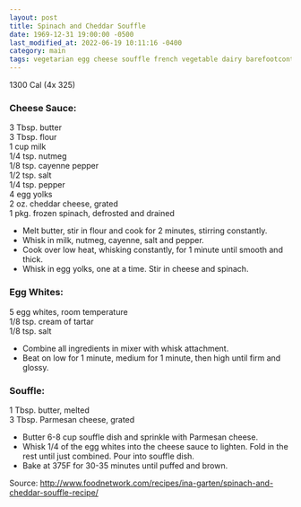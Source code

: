 ```yaml
---
layout: post
title: Spinach and Cheddar Souffle
date: 1969-12-31 19:00:00 -0500
last_modified_at: 2022-06-19 10:11:16 -0400
category: main
tags: vegetarian egg cheese souffle french vegetable dairy barefootcontessa
---
```

1300 Cal (4x 325)

### Cheese Sauce:

3 Tbsp. butter  
3 Tbsp. flour  
1 cup milk  
1/4 tsp. nutmeg  
1/8 tsp. cayenne pepper  
1/2 tsp. salt  
1/4 tsp. pepper  
4 egg yolks  
2 oz. cheddar cheese, grated  
1 pkg. frozen spinach, defrosted and drained  

* Melt butter, stir in flour and cook for 2 minutes, stirring constantly.
* Whisk in milk, nutmeg, cayenne, salt and pepper.
* Cook over low heat, whisking constantly, for 1 minute until smooth and thick.
* Whisk in egg yolks, one at a time.  Stir in cheese and spinach.

### Egg Whites:

5 egg whites, room temperature  
1/8 tsp. cream of tartar  
1/8 tsp. salt  

* Combine all ingredients in mixer with whisk attachment.
* Beat on low for 1 minute, medium for 1 minute, then high until firm and glossy.

### Souffle:

1 Tbsp. butter, melted  
3 Tbsp. Parmesan cheese, grated  

* Butter 6-8 cup souffle dish and sprinkle with Parmesan cheese.
* Whisk 1/4 of the egg whites into the cheese sauce to lighten.  Fold in the rest until just combined.  Pour into souffle dish.
* Bake at 375F for 30-35 minutes until puffed and brown.

Source: <http://www.foodnetwork.com/recipes/ina-garten/spinach-and-cheddar-souffle-recipe/>
